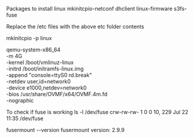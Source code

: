Packages to install
linux 
mkinitcpio-netconf
dhclient
linux-firmware
s3fs-fuse


Replace the /etc files with the above etc folder contents

mkinitcpio -p linux

qemu-system-x86_64 \
  -m 4G \
  -kernel /boot/vmlinuz-linux \
  -initrd /boot/initramfs-linux.img \
  -append "console=ttyS0 rd.break" \
  -netdev user,id=network0 \
  -device e1000,netdev=network0 \
  -bios /usr/share/OVMF/x64/OVMF.4m.fd \
  -nographic


To check if fuse is working
ls -l /dev/fuse
crw-rw-rw-    1 0        0          10, 229 Jul 22 11:35 /dev/fuse

fusermount --version
fusermount version: 2.9.9
